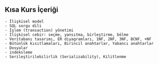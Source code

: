 ## Kısa Kurs İçeriği 

	- İlişkisel model
	- SQL sorgu dili
	- İşlem (transaction) yönetimi 
	- İlişkisel cebir: seçme, yansıtma, birleştirme, bölme
	- Veritabanı tasarımı, ER diyagramları, 1NF, 2NF, 3NF, BCNF, +NF
	- Bütünlük kısıtlamaları, Birincil anahtarlar, Yabancı anahtarlar
	- Dosyalar 
	- indeksleme
	- Serileştirilebilirlik (Serializability), Kilitlenme